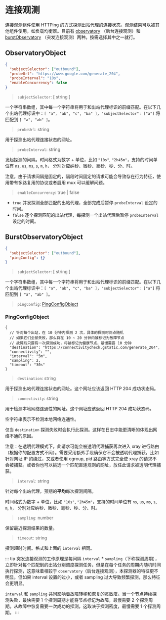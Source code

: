 # 连接观测

连接观测组件使用 HTTPing 的方式探测出站代理的连接状态。观测结果可以被其他组件使用，如负载均衡器。目前有 [observatory](#observatoryobject) （后台连接观测）和 [burstObservatory](#burstobservatoryobject) （突发连接观测）两种。按需选择其中之一就行。

## ObservatoryObject

```json
{
  "subjectSelector": ["outbound"],
  "probeUrl": "https://www.google.com/generate_204",
  "probeInterval": "10s",
  "enableConcurrency": false
}
```

> `subjectSelector`: \[ string \]

一个字符串数组，其中每一个字符串将用于和出站代理标识的前缀匹配。在以下几个出站代理标识中：`[ "a", "ab", "c", "ba" ]`，`"subjectSelector": ["a"]` 将匹配到 `[ "a", "ab" ]`。

> `probeUrl`: string

用于探测出站代理连接状态的网址。

> `probeInterval`: string

发起探测的间隔。时间格式为数字 + 单位，比如 `"10s"`, `"2h45m"`，支持的时间单位有 `ns`, `us`, `ms`, `s`, `m`, `h`， 分别对应纳秒、微秒、毫秒、秒、分、时。

注意，由于请求间隔是固定的，隔段时间固定的请求可能会导致存在行为特征，使用带有多路复用的协议或者启用 mux 可以缓解问题。

> `enableConcurrency`: true | false

- `true` 并发探测全部匹配的出站代理，全部完成后暂停 `probeInterval` 设定的时间。
- `false` 逐个探测匹配的出站代理，每探测一个出站代理后暂停 `probeInterval` 设定的时间。

## BurstObservatoryObject

```json
{
  "subjectSelector": ["outbound"],
  "pingConfig": {}
}
```

> `subjectSelector`: \[ string \]

一个字符串数组，其中每一个字符串将用于和出站代理标识的前缀匹配。在以下几个出站代理标识中：`[ "a", "ab", "c", "ba" ]`，`"subjectSelector": ["a"]` 将匹配到 `[ "a", "ab" ]`。

> `pingConfig`: [PingConfigObject](#PingConfigObject)

### PingConfigObject

```jsonc
{
  // 针对每个出站，在 10 分钟内探测 2 次，具体的探测时间点随机
  // 如果它们全部失败，那么将在 10 ~ 20 分钟内被标记为故障节点
  // 故障后只要有一次探测成功，将被标记为健康节点，最慢需要 10 分钟
  "destination": "https://connectivitycheck.gstatic.com/generate_204",
  "connectivity": "",
  "interval": "5m",
  "sampling": 2,
  "timeout": "30s"
}
```

> `destination`: string

用于探测出站代理连接状态的网址。这个网址应该返回 HTTP 204 成功状态码。

> `connectivity`: string

用于检测本地网络连通性的网址。这个网址应该返回 HTTP 204 成功状态码。

空字符串表示不检测本地网络连通性。

仅当 `destination` 探测失败时会执行此探测。这样在日志中能更清晰的体现出网络不通的原因。

注意：在透明代理模式下，此请求可能会被透明代理捕获再次进入 xray 进行路由（根据你的配置方式不同）。需要采用额外手段确保它不会被透明代理捕获，比如针对网址 IP 的绕过，又或者使用 cgroup, pid 路由等方式完全使 xray 的请求不会被捕获。或者你也可以挑选一个匹配直连规则的网址，放任此请求被透明代理捕获。

> `interval`: string

针对每个出站代理，预期的**平均**每次探测间隔。

时间格式为数字 + 单位，比如 `"10s"`, `"2h45m"`，支持的时间单位有 `ns`, `us`, `ms`, `s`, `m`, `h`， 分别对应纳秒、微秒、毫秒、秒、分、时。

> `sampling`: number

保留最近探测结果的数量。

> `timeout`: string

探测超时时间。格式和上面的 `interval` 相同。

::: tip
突发连接观测的工作原理是每间隔 `interval` \* `sampling`（下称探测周期），立即针对每个匹配到的出站分别调度探测任务，但是在每个任务的周期内随机时间执行探测，这意味着相较于 `observatory`（后台连接观测），本探测器的特征更不明显。但如果 interval 设置的过小，或者 sampling 过大导致频繁探测，那么特征会更明显。

`interval` 和 `sampling` 共同影响着故障转移和恢复的灵敏度。当一个节点持续探测失败，最快需要 1 个探测周期才能将节点标记为故障，最慢需要 2 个探测周期。从故障中恢复需要一次成功的探测，这取决于探测密度，最慢需要 1 个探测周期。
:::
